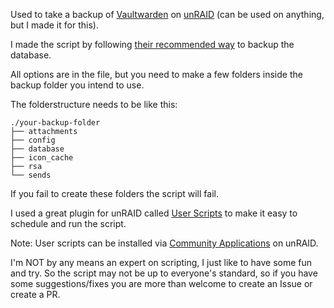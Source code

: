 Used to take a backup of [Vaultwarden](https://github.com/dani-garcia/vaultwarden) on [unRAID](https://unraid.net/) (can be used on anything, but I made it for this).

I made the script by following [their recommended way](https://github.com/dani-garcia/vaultwarden/wiki/Backing-up-your-vault#sqlite-database-files) to backup the database.

All options are in the file, but you need to make a few folders inside the backup folder you intend to use.

The folderstructure needs to be like this:

```
./your-backup-folder
├── attachments
├── config
├── database
├── icon_cache
├── rsa
└── sends
```

If you fail to create these folders the script will fail.

I used a great plugin for unRAID called [User Scripts](https://forums.unraid.net/topic/48286-plugin-ca-user-scripts/) to make it easy to schedule and run the script.

Note: User scripts can be installed via [Community Applications](https://forums.unraid.net/topic/38582-plug-in-community-applications/) on unRAID.

I'm NOT by any means an expert on scripting, I just like to have some fun and try. So the script may not be up to everyone's standard, so if you have some suggestions/fixes you are more than welcome to create an Issue or create a PR.
